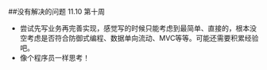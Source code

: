 ##没有解决的问题 11.10 第十周
- 尝试先写业务再完善实现，感觉写的时候只能考虑到最简单、直接的，根本没空考虑是否符合防御式编程、数据单向流动、MVC等等。可能还需要积累经验吧。
- 像个程序员一样思考！